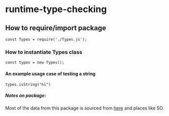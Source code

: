 # runtime-type-checking

## How to require/import package
```const Types = require('./Types.js');```

### How to instantiate Types class
```const types = new Types();```

#### An example usage case of testing a string
```types.isString("hi")```

##### Notes on package:
Most of the data from this package is sourced from [here](https://webbjocke.com/javascript-check-data-types/) and places like SO.
